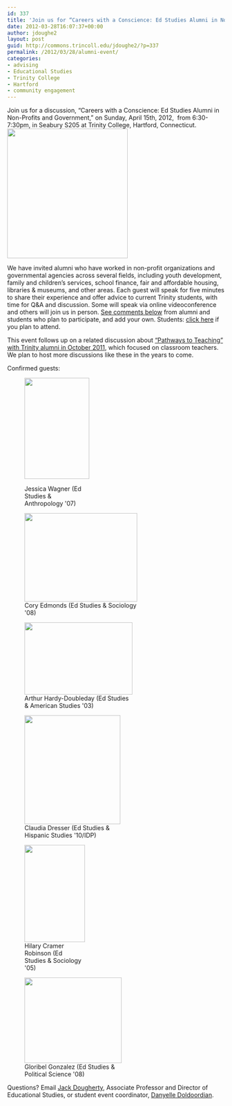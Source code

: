 ```yaml
---
id: 337
title: 'Join us for “Careers with a Conscience: Ed Studies Alumni in Non-Profits and Government,” Sunday April 15th at 6:30pm'
date: 2012-03-28T16:07:37+00:00
author: jdoughe2
layout: post
guid: http://commons.trincoll.edu/jdoughe2/?p=337
permalink: /2012/03/28/alumni-event/
categories:
- advising
- Educational Studies
- Trinity College
- Hartford
- community engagement
---
```

<div>
  <p>
    Join us for a discussion, &#8220;Careers with a Conscience: Ed Studies Alumni in Non-Profits and Government,&#8221; on Sunday, April 15th, 2012,  from 6:30-7:30pm, in Seabury S205 at Trinity College, Hartford, Connecticut. <a href="http://commons.trincoll.edu/jackdougherty/files/2012/03/CareersWithConscience2012April.jpg"><img class="alignright size-medium wp-image-378" src="http://commons.trincoll.edu/jackdougherty/files/2012/03/CareersWithConscience2012April-279x300.jpg" alt="" width="279" height="300" srcset="http://localhost/wordpress/wp-content/uploads/2012/03/CareersWithConscience2012April-279x300.jpg 279w, http://localhost/wordpress/wp-content/uploads/2012/03/CareersWithConscience2012April.jpg 640w" sizes="(max-width: 279px) 100vw, 279px" /></a>
  </p>

  <p>
    We have invited alumni who have worked in non-profit organizations and governmental agencies across several fields, including youth development, family and children&#8217;s services, school finance, fair and affordable housing, libraries & museums, and other areas. Each guest will speak for five minutes to share their experience and offer advice to current Trinity students, with time for Q&A and discussion. Some will speak via online videoconference and others will join us in person. <a href="http://commons.trincoll.edu/jackdougherty/2012/03/28/alumni-event/#comments" target="_self">See comments below</a> from alumni and students who plan to participate, and add your own. Students: <a href="http://trincoll.experience.com/er/stu/calendar/career_center_event_profile.jsp?hnd=430138" target="_blank">click here</a> if you plan to attend.
  </p>

  <p>
    This event follows up on a related discussion about <a href="http://commons.trincoll.edu/jackdougherty/2011/10/15/discuss-pathways-to-teaching/" target="_blank">&#8220;Pathways to Teaching&#8221; with Trinity alumni in October 2011</a>, which focused on classroom teachers. We plan to host more discussions like these in the years to come.
  </p>

  <p>
    Confirmed guests:
  </p><figure id="attachment_351" style="width: 150px" class="wp-caption alignnone">

  <a href="http://commons.trincoll.edu/jackdougherty/files/2012/03/WagnerJessica.jpg"><img class="size-full wp-image-351   " src="http://commons.trincoll.edu/jackdougherty/files/2012/03/WagnerJessica.jpg" alt="" width="150" height="234" /></a><figcaption class="wp-caption-text">Jessica Wagner (Ed Studies & Anthropology '07)</figcaption></figure> <figure id="attachment_353" style="width: 261px" class="wp-caption alignnone"><a href="http://commons.trincoll.edu/jackdougherty/files/2012/03/EdmondsCory.jpg"><img class="size-full wp-image-353" src="http://commons.trincoll.edu/jackdougherty/files/2012/03/EdmondsCory.jpg" alt="" width="261" height="205" /></a><figcaption class="wp-caption-text">Cory Edmonds (Ed Studies & Sociology '08)</figcaption></figure> <figure id="attachment_366" style="width: 250px" class="wp-caption alignnone"><a href="http://commons.trincoll.edu/jackdougherty/files/2012/03/ArthurHardyDoubleday.jpg"><img class="size-full wp-image-366 " src="http://commons.trincoll.edu/jackdougherty/files/2012/03/ArthurHardyDoubleday.jpg" alt="" width="250" height="167" /></a><figcaption class="wp-caption-text">Arthur Hardy-Doubleday (Ed Studies & American Studies '03)</figcaption></figure> <figure id="attachment_368" style="width: 222px" class="wp-caption alignnone"><a href="http://commons.trincoll.edu/jackdougherty/files/2012/03/DresserClaudia.png"><img class="size-full wp-image-368 " src="http://commons.trincoll.edu/jackdougherty/files/2012/03/DresserClaudia.png" alt="" width="222" height="252" /></a><figcaption class="wp-caption-text">Claudia Dresser (Ed Studies & Hispanic Studies '10/IDP)</figcaption></figure> <figure id="attachment_371" style="width: 140px" class="wp-caption alignnone"><a href="http://commons.trincoll.edu/jackdougherty/files/2012/03/CramerHilary.jpg"><img class="size-full wp-image-371" src="http://commons.trincoll.edu/jackdougherty/files/2012/03/CramerHilary.jpg" alt="" width="140" height="225" /></a><figcaption class="wp-caption-text">Hilary Cramer Robinson (Ed Studies & Sociology '05)</figcaption></figure> <figure id="attachment_374" style="width: 225px" class="wp-caption alignnone"><a href="http://commons.trincoll.edu/jackdougherty/files/2012/03/GonzalezGloribel.jpg"><img class="size-full wp-image-374" src="http://commons.trincoll.edu/jackdougherty/files/2012/03/GonzalezGloribel.jpg" alt="" width="225" height="198" /></a><figcaption class="wp-caption-text">Gloribel Gonzalez (Ed Studies & Political Science '08)</figcaption></figure>

  <p>
    Questions? Email <a href="mailto:jack.dougherty@trincoll.edu">Jack Dougherty</a>, Associate Professor and Director of Educational Studies, or student event coordinator, <a href="mailto:Danyelle.Doldoorian@trincoll.edu">Danyelle Doldoordian</a>.
  </p>
</div>
